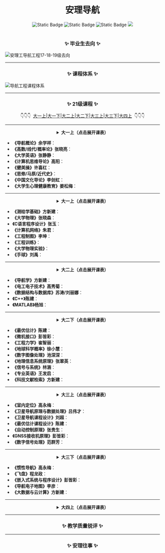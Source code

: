 <div align="center">
	<h1>安理导航</h1>
    <a name="Top"></a>
</div>

<div align="center">
    <img alt="Static Badge" src="https://img.shields.io/badge/QQ-1482275402-red">
    <img alt="Static Badge" src="https://img.shields.io/badge/%E5%BE%AE%E4%BF%A1-lizhengxiao99-green">
    <img alt="Static Badge" src="https://img.shields.io/badge/Email-dauger%40126.com-brown">
    <a href="https://blog.csdn.net/daoge2666/"><img src="https://img.shields.io/badge/CSDN-论坛-c32136" /></a>
</div>

<br/>

<div align="center">
    <a name="qx"></a>
	<h3>✨&nbsp;毕业生去向&nbsp;✨</h3>
</div>

![安理工导航工程17-18-19级去向](https://pic-bed-1316053657.cos.ap-nanjing.myqcloud.com/img/%E5%AE%89%E7%90%86%E5%B7%A5%E5%AF%BC%E8%88%AA%E5%B7%A5%E7%A8%8B17-18-19%E7%BA%A7%E5%8E%BB%E5%90%91.png)

---

<div align="center">
    <a name="tx"></a>
	<h3>✨&nbsp;课程体系&nbsp;✨</h3>
</div>

![导航工程课程体系](https://pic-bed-1316053657.cos.ap-nanjing.myqcloud.com/img/%E5%AF%BC%E8%88%AA%E5%B7%A5%E7%A8%8B%E8%AF%BE%E7%A8%8B%E4%BD%93%E7%B3%BB.png)

---

<div align="center">
    <a name="kc"></a>
	<h3>✨&nbsp;21级课程&nbsp;✨</h3>
    <p>👇👇👇&nbsp;&nbsp;<a href="#1-1">大一上</a>|<a href="#1-2">大一下</a>|<a href="#2-1">大二上</a>|<a href="#2-2">大二下</a>|<a href="#3-1">大三上</a>|<a href="#3-2">大三下</a>|<a href="#4-1">大四上</a>&nbsp;&nbsp;👇👇👇</p>
</div>

---



<div align="center">
    <a name="1-1"></a>
    <details>
        <summary><strong>大一上（点击展开课表）</strong></summary>
    	<img src="https://pic-bed-1316053657.cos.ap-nanjing.myqcloud.com/img/01-%E5%A4%A7%E4%B8%80%E4%B8%8A%E8%AF%BE%E8%A1%A8.png" alt="01-大一上课表" />
    </details>
</div>


* **《导航概论》余学祥**：
* **《高数/线代/概率论》张晓亮**：
* **《大学英语》张静静**：
* **《计算机思维导论》高阳**：
* **《健美操》许喜红**：
* **《思修/马原/近代史》**：
* **《中国文化导论》李剑虹**：
* **《大学生心理健康教育》姜松梅**：

---

<div align="center">
    <a name="1-2"></a>
    <details>
        <summary><strong>大一上（点击展开课表）</strong></summary>
    	<img src="https://pic-bed-1316053657.cos.ap-nanjing.myqcloud.com/img/02-%E5%A4%A7%E4%B8%80%E4%B8%8B%E8%AF%BE%E8%A1%A8.png" alt="02-大一下课表" />
    </details>
</div>


* **《测绘学基础》方新建**：
* **《大学物理》张晓森**：
* **《C语言程序设计》张玉**：
* **《计算机网络》朱君**：
* **《工程制图》李坤**：
* **《工程训练》**：
* **《大学物理实验》**：
* **《手球》刘禹**：

---

<div align="center">
    <a name="2-1"></a>
     <details>
        <summary><strong>大二上（点击展开课表）</strong></summary>
    	<img src="https://pic-bed-1316053657.cos.ap-nanjing.myqcloud.com/img/03-%E5%A4%A7%E4%BA%8C%E4%B8%8A%E8%AF%BE%E8%A1%A8.png" alt="03-大二上课表" />
    </details>
</div>


* **《导航学》方新建**：
* **《电工电子技术》高秀菊**：
* **《数据结构与数据库》苏涛/刘丽娜**：
* **《C++》陈建**：
* **《MATLAB》杨旭**：

---

<div align="center">
    <a name="2-2"></a>
        <details>
        <summary><strong>大二下（点击展开课表）</strong></summary>
    	<img src="https://pic-bed-1316053657.cos.ap-nanjing.myqcloud.com/img/04-%E5%A4%A7%E4%BA%8C%E4%B8%8B%E8%AF%BE%E8%A1%A8.png" alt="04-大二下课表" />
    </details>
</div>


* **《最优估计》陈建**：
* **《微机接口》彭皆彩**：
* **《工程力学》崔智丽**：
* **《地球科学概率》徐小慧**：
* **《数字图像处理》池深深**：
* **《地理信息系统原理》张翠英**：
* **《信号与系统》林涵**：
* **《专业英语》王发启**：
* **《科技文献检索》方新建**：

---

<div align="center">
    <a name="3-1"></a>
        <details>
        <summary><strong>大三上（点击展开课表）</strong></summary>
    	<img src="https://pic-bed-1316053657.cos.ap-nanjing.myqcloud.com/img/05-%E5%A4%A7%E4%B8%89%E4%B8%8A%E8%AF%BE%E8%A1%A8.png" alt="05-大三上课表" />
    </details>
</div>


* **《室内定位》高永梅**：
* **《卫星导航原理与数据处理》吕伟才**：
* **《卫星导航课程设计》刘超**：
* **《最优估计课程设计》陈建**：
* **《自动控制原理》张贵生**：
* **《GNSS接收机原理》彭皆彩**：
* **《数字信号处理》范群芳**：

---

<div align="center">
    <a name="3-2"></a>
        <details>
        <summary><strong>大三下（点击展开课表）</strong></summary>
    	<img src="https://pic-bed-1316053657.cos.ap-nanjing.myqcloud.com/img/06-%E5%A4%A7%E4%B8%89%E4%B8%8B%E8%AF%BE%E8%A1%A8.png" alt="06-大三下课表" />
    </details>
</div>


* **《惯性导航》高永梅**：
* **《飞盘》程龙政**：
* **《嵌入式系统与程序设计》彭皆彩**：
* **《导航电子地图》李彦**：
* **《大数据与云计算》方新建**：

---

<div align="center">
    <a name="4-1"></a>
        <details>
        <summary><strong>大四上（点击展开课表）</strong></summary>
    </details>
</div>



---

<div align="center">
    <a name="rp"></a>
	<h3>✨&nbsp;教学质量锐评&nbsp;✨</h3>
</div>







---

<div align="center">
    <a name="ws"></a>
	<h3>✨&nbsp;安理往事&nbsp;✨</h3>
</div>















